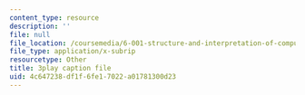 ```yaml
---
content_type: resource
description: ''
file: null
file_location: /coursemedia/6-001-structure-and-interpretation-of-computer-programs-spring-2005/4c647238df1f6fe17022a01781300d23_AbK4bZhUk48.srt
file_type: application/x-subrip
resourcetype: Other
title: 3play caption file
uid: 4c647238-df1f-6fe1-7022-a01781300d23
---
```

